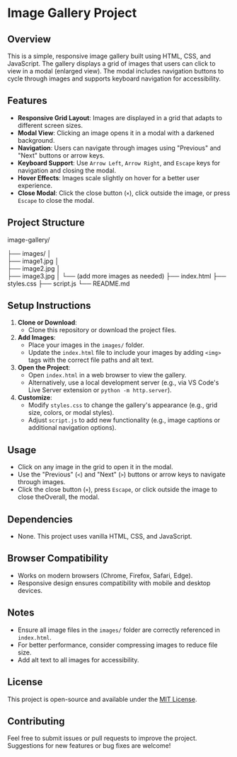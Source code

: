 # Image Gallery Project

## Overview
This is a simple, responsive image gallery built using HTML, CSS, and JavaScript. The gallery displays a grid of images that users can click to view in a modal (enlarged view). The modal includes navigation buttons to cycle through images and supports keyboard navigation for accessibility.

## Features
- **Responsive Grid Layout**: Images are displayed in a grid that adapts to different screen sizes.
- **Modal View**: Clicking an image opens it in a modal with a darkened background.
- **Navigation**: Users can navigate through images using "Previous" and "Next" buttons or arrow keys.
- **Keyboard Support**: Use `Arrow Left`, `Arrow Right`, and `Escape` keys for navigation and closing the modal.
- **Hover Effects**: Images scale slightly on hover for a better user experience.
- **Close Modal**: Click the close button (`×`), click outside the image, or press `Escape` to close the modal.

## Project Structure

image-gallery/

├── images/
│   
├── image1.jpg
│   
├── image2.jpg
│   
├── image3.jpg
│   └── (add more images as needed)
├── index.html
├── styles.css
├── script.js
└── README.md


## Setup Instructions
1. **Clone or Download**:
   - Clone this repository or download the project files.
2. **Add Images**:
   - Place your images in the `images/` folder.
   - Update the `index.html` file to include your images by adding `<img>` tags with the correct file paths and alt text.
3. **Open the Project**:
   - Open `index.html` in a web browser to view the gallery.
   - Alternatively, use a local development server (e.g., via VS Code's Live Server extension or `python -m http.server`).
4. **Customize**:
   - Modify `styles.css` to change the gallery's appearance (e.g., grid size, colors, or modal styles).
   - Adjust `script.js` to add new functionality (e.g., image captions or additional navigation options).

## Usage
- Click on any image in the grid to open it in the modal.
- Use the "Previous" (`<`) and "Next" (`>`) buttons or arrow keys to navigate through images.
- Click the close button (`×`), press `Escape`, or click outside the image to close theOverall, the modal.

## Dependencies
- None. This project uses vanilla HTML, CSS, and JavaScript.

## Browser Compatibility
- Works on modern browsers (Chrome, Firefox, Safari, Edge).
- Responsive design ensures compatibility with mobile and desktop devices.

## Notes
- Ensure all image files in the `images/` folder are correctly referenced in `index.html`.
- For better performance, consider compressing images to reduce file size.
- Add alt text to all images for accessibility.

## License
This project is open-source and available under the [MIT License](https://opensource.org/licenses/MIT).

## Contributing
Feel free to submit issues or pull requests to improve the project. Suggestions for new features or bug fixes are welcome!
